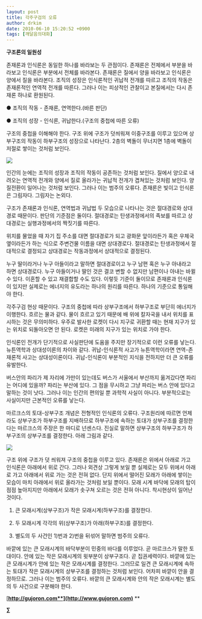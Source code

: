 ```yaml
---
layout: post
title: 각주구검의 오류
author: drkim
date: 2010-06-10 15:20:52 +0900
tags: [깨달음의대화]
---
```

  


**구조론의 일원성**

존재론과 인식론은 동일한 하나를 바라보는 두 관점이다. 존재론은 전체에서 부분을 바라보고 인식론은 부분에서 전체를 바라본다. 존재론은 질에서 양을 바라보고 인식론은 양에서 질을 바라본다. 조직의 성장은 인식론적인 귀납적 전개를 따르고 조직의 작동은 존재론적인 연역적 전개를 따른다. 그러나 이는 피상적인 관찰이고 본질에서는 다시 존재론 하나로 환원된다. 



● 조직의 작동 - 존재론, 연역한다.(바른 판단)

● 조직의 성장 - 인식론, 귀납한다.(구조의 중첩에 따른 오류)



구조의 중첩을 이해해야 한다. 구조 위에 구조가 덧씌워져 이중구조를 이루고 있으며 상부구조의 작동이 하부구조의 성장으로 나타난다. 2층의 벽돌이 무너지면 1층에 벽돌이 저절로 쌓이는 것처럼 보인다. 



![](http://gujoron.com/xe//files/attach/images/187/989/098/11.jpg)



인간의 눈에는 조직의 성장과 조직의 작동이 공존하는 것처럼 보인다. 질에서 양으로 내려오는 연역적 전개와 양에서 질로 올라가는 귀납적 전개가 겹쳐있는 것처럼 보인다. 양질전환이 일어나는 것처럼 보인다. 그러나 이는 범주의 오류다. 존재론은 빛이고 인식론은 그림자다. 그림자는 논외다.

구조가 존재론과 인식론, 연역법과 귀납법 두 모습으로 나타나는 것은 절대경로와 상대경로 때문이다. 판단의 기준점은 둘이다. 절대경로는 탄생과정에서의 족보를 따르고 상대경로는 실행과정에서의 짝짓기를 따른다. 

위치를 물었을 때 자기 집 주소를 대면 절대경로가 되고 광화문 앞이라든가 혹은 우체국 옆이라든가 하는 식으로 주변건물 이름을 대면 상대경로다. 절대경로는 탄생과정에서 절대적으로 결정되고 상대경로는 작동과정에서 상대적으로 결정된다. 

누구 딸이라거나 누구 아들이라고 말하면 절대경로이고 누구 남편 혹은 누구 아내라고 하면 상대경로다. 누구 아들이거나 딸인 것은 결코 변할 수 없지만 남편이나 아내는 바뀔 수 있다. 이혼할 수 있고 재결합할 수도 있다. 이렇듯 기준이 둘이므로 존재론과 인식론이 있지만 실제로는 에너지의 유도라는 하나의 원리를 따른다. 하나의 기준으로 통일해야 한다. 

각주구검 현상 때문이다. 구조의 중첩에 따라 상부구조에서 하부구조로 부단히 에너지가 이행한다. 흐르는 물과 같다. 물이 흐르고 있기 때문에 배 위에 칼자국을 내서 위치를 표시하는 것은 무의미하다. 우주로 발사한 로켓이 다시 지구로 귀환할 때는 현재 지구가 있는 위치로 되돌아오면 안 된다. 로켓은 미래의 지구가 있는 위치로 가야 한다.

인식론인 전개가 단기적으로 사실판단에 도움을 주지만 장기적으로 이런 오류를 낳는다. 뉴튼역학과 상대성이론의 차이와 같다. 귀납-인식론적 사고가 뉴튼역학이라면 연역-존재론적 사고는 상대성이론이다. 귀납-인식론이 부분적인 지식을 전하지만 더 큰 오류를 유발한다. 

버스안의 파리가 제 자리에 가만이 있는데도 버스가 서울에서 부산까지 옮겨갔다면 파리는 어디에 있을까? 파리는 부산에 있다. 그 점을 무시하고 그냥 파리는 버스 안에 있다고 말하는 것이 낫다. 그러나 이는 인간의 편의일 뿐 과학적 사실이 아니다. 부분적으로는 사실이지만 근본적인 오류를 낳는다.

마르크스의 토대-상부구조 개념은 전형적인 인식론의 오류다. 구조원리에 따르면 언제라도 상부구조가 하부구조를 지배하므로 하부구조에 속하는 토대가 상부구조를 결정한다는 마르크스의 주장은 한 마디로 넌센스다. 진실로 말하면 상부구조의 하부구조가 하부구조의 상부구조를 결정한다. 아래 그림과 같다.



![](http://gujoron.com/xe//files/attach/images/187/989/098/12.JPG)



구조 위에 구조가 덧 씌워져 구조의 중첩을 이루고 있다. 존재론은 위에서 아래로 가고 인식론은 아래에서 위로 간다. 그러나 외견상 그렇게 보일 뿐 실제로는 모두 위에서 아래로 가고 아래에서 위로 가는 것은 전혀 없다. 단지 위에서 떨어진 모래가 아래에 쌓이는 모습이 마치 아래에서 위로 올라가는 것처럼 보일 뿐이다. 모래 시계 바닥에 모래의 탑이 점점 높아지지만 아래에서 모래가 솟구쳐 오르는 것은 전혀 아니다. 착시현상이 일어난 것이다.



1) 큰 모래시계(상부구조)가 작은 모래시계(하부구조)를 결정한다.

2) 두 모래시계 각각의 위(상부구조)가 아래(하부구조)를 결정한다. 

3) 별도의 두 사건인 1)번과 2)번을 뒤섞어 말하면 범주의 오류다.



바깥에 있는 큰 모래시계의 바닥부분이 민중의 바다를 이루었다. 곧 마르크스가 말한 토대이다. 안에 있는 작은 모래시계의 윗부분이 상부구조다. 곧 집권세력이다. 바깥에 있는 큰 모래시계가 안에 있는 작은 모래시계를 결정한다. 그러므로 일견 큰 모래시계에 속하는 토대가 작은 모래시계의 상부구조를 결정하는 것처럼 보인다. 어차피 바깥이 안을 결정하므로. 그러나 이는 범주의 오류다. 바깥의 큰 모래시계와 안의 작은 모래시계는 별도의 두 사건으로 구분해야 한다.







[**http://gujoron.com**](http://www.gujoron.com)** 
**

**∑**